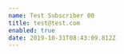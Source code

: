 ```yaml
---
name: Test Subscriber 00
title: test@test.com
enabled: true
date: 2019-10-31T08:43:09.812Z
---
```


